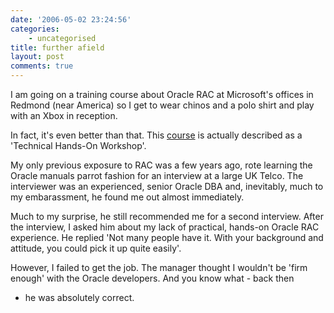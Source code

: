 ```yaml
---
date: '2006-05-02 23:24:56'
categories:
    - uncategorised
title: further afield
layout: post
comments: true
---
```

I am going on a training course about Oracle RAC at Microsoft's offices
in Redmond (near America) so I get to wear chinos and a polo shirt and
play with an Xbox in reception.

In fact, it's even better than that. This
[course](http://www.siebelonmicrosoft.com/events/login.aspx?eventID=18)
is actually described as a 'Technical Hands-On Workshop'.

My only previous exposure to RAC was a few years ago, rote learning the
Oracle manuals parrot fashion for an interview at a large UK Telco. The
interviewer was an experienced, senior Oracle DBA and, inevitably, much
to my embarassment, he found me out almost immediately.

Much to my surprise, he still recommended me for a second interview.
After the interview, I asked him about my lack of practical, hands-on
Oracle RAC experience. He replied 'Not many people have it. With your
background and attitude, you could pick it up quite easily'.

However, I failed to get the job. The manager thought I wouldn't be
'firm enough' with the Oracle developers. And you know what - back then
- he was absolutely correct.
